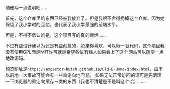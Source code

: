 随便写一点说明吧……

首先，这个仓库里的东西已经被我放弃了。但是我很不舍得扔掉这个仓库，因为她保留了我小学时的回忆，也代表了我小学最强的前端水平。

但是，不得不承认的是，这个项目写的真的很烂……

不过有些设计我以为还是有些创意的，如果你喜欢，可以瞅一眼代码，这个项目我没有使用GPL而是MIT许可就是希望各位有缘人如果看上了这个网站可以随便一点地改源码。

预览网址是[`https://expector-hutch.github.io/Old-E-Home/index.html`](https://expector-hutch.github.io/Old-E-Home/index.html)，由于以前地一次事故可能会有一些重定向地问题，
如果无法正常访问的话可是先清理一下浏览器的重定向缓存一类的东西（我也不清楚是不是叫这个哈）……